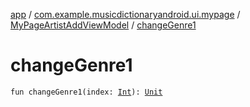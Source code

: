 [app](../../index.md) / [com.example.musicdictionaryandroid.ui.mypage](../index.md) / [MyPageArtistAddViewModel](index.md) / [changeGenre1](./change-genre1.md)

# changeGenre1

`fun changeGenre1(index: `[`Int`](https://kotlinlang.org/api/latest/jvm/stdlib/kotlin/-int/index.html)`): `[`Unit`](https://kotlinlang.org/api/latest/jvm/stdlib/kotlin/-unit/index.html)